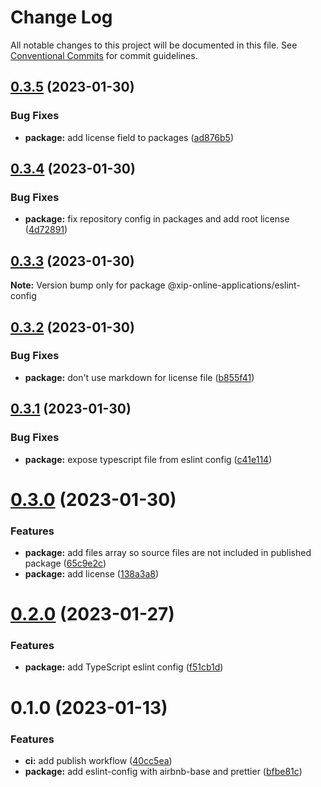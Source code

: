 # Change Log

All notable changes to this project will be documented in this file.
See [Conventional Commits](https://conventionalcommits.org) for commit guidelines.

## [0.3.5](https://github.com/xip-online-applications/configs/compare/@xip-online-applications/eslint-config@0.3.4...@xip-online-applications/eslint-config@0.3.5) (2023-01-30)

### Bug Fixes

- **package:** add license field to packages ([ad876b5](https://github.com/xip-online-applications/configs/commit/ad876b5bd30e5c2c963028de6ab63351159222ae))

## [0.3.4](https://github.com/xip-online-applications/configs/compare/@xip-online-applications/eslint-config@0.3.3...@xip-online-applications/eslint-config@0.3.4) (2023-01-30)

### Bug Fixes

- **package:** fix repository config in packages and add root license ([4d72891](https://github.com/xip-online-applications/configs/commit/4d728911fe22868ca0a5963569ce370a889a7f1a))

## [0.3.3](https://github.com/xip-online-applications/configs/compare/@xip-online-applications/eslint-config@0.3.2...@xip-online-applications/eslint-config@0.3.3) (2023-01-30)

**Note:** Version bump only for package @xip-online-applications/eslint-config

## [0.3.2](https://github.com/xip-online-applications/configs/compare/@xip-online-applications/eslint-config@0.3.1...@xip-online-applications/eslint-config@0.3.2) (2023-01-30)

### Bug Fixes

- **package:** don't use markdown for license file ([b855f41](https://github.com/xip-online-applications/configs/commit/b855f41100d5748769b9996d6005e6dabbdc87db))

## [0.3.1](https://github.com/xip-online-applications/configs/compare/@xip-online-applications/eslint-config@0.3.0...@xip-online-applications/eslint-config@0.3.1) (2023-01-30)

### Bug Fixes

- **package:** expose typescript file from eslint config ([c41e114](https://github.com/xip-online-applications/configs/commit/c41e11475c9c8931315e0c6996590d7fba637975))

# [0.3.0](https://github.com/xip-online-applications/configs/compare/@xip-online-applications/eslint-config@0.2.0...@xip-online-applications/eslint-config@0.3.0) (2023-01-30)

### Features

- **package:** add files array so source files are not included in published package ([65c9e2c](https://github.com/xip-online-applications/configs/commit/65c9e2c09a74bb3ca31c2ddb4b79120aa0470ac0))
- **package:** add license ([138a3a8](https://github.com/xip-online-applications/configs/commit/138a3a8c5b0ef44e9832e5abf071aa33e734ff21))

# [0.2.0](https://github.com/xip-online-applications/configs/compare/@xip-online-applications/eslint-config@0.1.0...@xip-online-applications/eslint-config@0.2.0) (2023-01-27)

### Features

- **package:** add TypeScript eslint config ([f51cb1d](https://github.com/xip-online-applications/configs/commit/f51cb1d5d36562dc3a2692472f149a08596ce13e))

# 0.1.0 (2023-01-13)

### Features

- **ci:** add publish workflow ([40cc5ea](https://github.com/xip-online-applications/configs/commit/40cc5eabfd830088ab3da7597c3ab8b00b030f34))
- **package:** add eslint-config with airbnb-base and prettier ([bfbe81c](https://github.com/xip-online-applications/configs/commit/bfbe81c6a1c6265c1fda5f91fc4dd2dbbd08c6c3))
